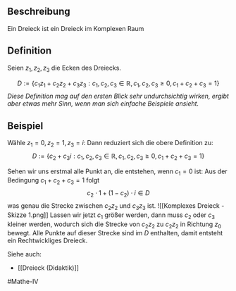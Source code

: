 ## Beschreibung
Ein Dreieck ist ein Dreieck im Komplexen Raum

## Definition
Seien $z_1, z_2, z_3$ die Ecken des Dreiecks.

$$D:=\{c_1z_1+c_2z_2+c_3z_3:c_1, c_2, c_3\in \mathbb{R}, c_1, c_2, c_3 \geq 0, c_1+ c_2+ c_3 = 1\}$$*Diese Definition mag auf den ersten Blick sehr undurchsichtig wirken, ergibt aber etwas mehr Sinn, wenn man sich einfache Beispiele ansieht.*

## Beispiel
Wähle $z_1 = 0, z_2 = 1, z_3 = i$:
Dann reduziert sich die obere Definition zu:
$$D:=\{c_2+c_3i:c_1, c_2, c_3\in \mathbb{R}, c_1, c_2, c_3 \geq 0, c_1+ c_2+ c_3 = 1\}$$

Sehen wir uns erstmal alle Punkt an, die entstehen, wenn $c_1 = 0$ ist:
Aus der Bedingung $c_1 + c_2+ c_3 = 1$ folgt 
$$c_2 \cdot 1 + (1-c_2) \cdot i \in D$$ was genau die Strecke zwischen $c_2z_2$ und $c_3z_3$ ist.
![[Komplexes Dreieck - Skizze 1.png]]
Lassen wir jetzt $c_1$ größer werden, dann muss $c_2$ oder $c_3$ kleiner werden, wodurch sich die Strecke von $c_2z_2$ zu $c_2z_2$ in Richtung $z_0$ bewegt.
Alle Punkte auf dieser Strecke sind im $D$ enthalten, damit entsteht ein Rechtwickliges Dreieck.  

Siehe auch:
- [[Dreieck (Didaktik)]]

#Mathe-IV 